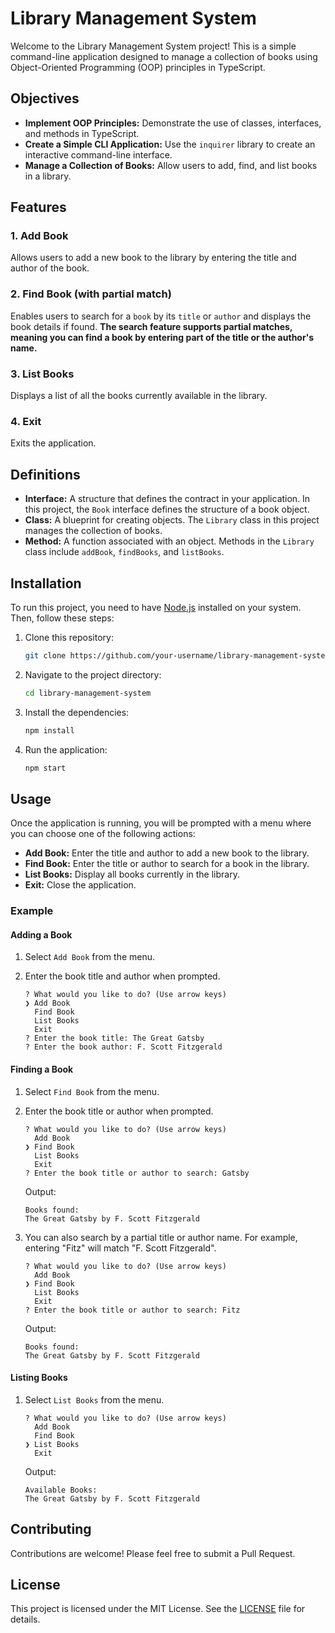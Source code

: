 # Library Management System

Welcome to the Library Management System project! This is a simple command-line application designed to manage a collection of books using Object-Oriented Programming (OOP) principles in TypeScript.

## Objectives

- **Implement OOP Principles:** Demonstrate the use of classes, interfaces, and methods in TypeScript.
- **Create a Simple CLI Application:** Use the `inquirer` library to create an interactive command-line interface.
- **Manage a Collection of Books:** Allow users to add, find, and list books in a library.

## Features

### 1. Add Book
Allows users to add a new book to the library by entering the title and author of the book.

### 2. Find Book (with partial match)
Enables users to search for a `book` by its `title` or `author` and displays the book details if found. **The search feature supports partial matches, meaning you can find a book by entering part of the title or the author's name.**

### 3. List Books
Displays a list of all the books currently available in the library.

### 4. Exit
Exits the application.

## Definitions

- **Interface:** A structure that defines the contract in your application. In this project, the `Book` interface defines the structure of a book object.
- **Class:** A blueprint for creating objects. The `Library` class in this project manages the collection of books.
- **Method:** A function associated with an object. Methods in the `Library` class include `addBook`, `findBooks`, and `listBooks`.

## Installation

To run this project, you need to have [Node.js](https://nodejs.org/) installed on your system. Then, follow these steps:

1. Clone this repository:
    ```sh
    git clone https://github.com/your-username/library-management-system.git
    ```
2. Navigate to the project directory:
    ```sh
    cd library-management-system
    ```
3. Install the dependencies:
    ```sh
    npm install
    ```
4. Run the application:
    ```sh
    npm start
    ```

## Usage

Once the application is running, you will be prompted with a menu where you can choose one of the following actions:

- **Add Book:** Enter the title and author to add a new book to the library.
- **Find Book:** Enter the title or author to search for a book in the library.
- **List Books:** Display all books currently in the library.
- **Exit:** Close the application.

### Example

#### Adding a Book

1. Select `Add Book` from the menu.
2. Enter the book title and author when prompted.

    ```plaintext
    ? What would you like to do? (Use arrow keys)
    ❯ Add Book 
      Find Book 
      List Books 
      Exit 
    ? Enter the book title: The Great Gatsby
    ? Enter the book author: F. Scott Fitzgerald
    ```

#### Finding a Book

1. Select `Find Book` from the menu.
2. Enter the book title or author when prompted.

    ```plaintext
    ? What would you like to do? (Use arrow keys)
      Add Book 
    ❯ Find Book 
      List Books 
      Exit 
    ? Enter the book title or author to search: Gatsby
    ```

    Output:

    ```plaintext
    Books found:
    The Great Gatsby by F. Scott Fitzgerald
    ```

3. You can also search by a partial title or author name. For example, entering "Fitz" will match "F. Scott Fitzgerald".

    ```plaintext
    ? What would you like to do? (Use arrow keys)
      Add Book 
    ❯ Find Book 
      List Books 
      Exit 
    ? Enter the book title or author to search: Fitz
    ```

    Output:

    ```plaintext
    Books found:
    The Great Gatsby by F. Scott Fitzgerald
    ```

#### Listing Books

1. Select `List Books` from the menu.

    ```plaintext
    ? What would you like to do? (Use arrow keys)
      Add Book 
      Find Book 
    ❯ List Books 
      Exit 
    ```

    Output:

    ```plaintext
    Available Books:
    The Great Gatsby by F. Scott Fitzgerald
    ```

## Contributing

Contributions are welcome! Please feel free to submit a Pull Request.

## License

This project is licensed under the MIT License. See the [LICENSE](LICENSE) file for details.
